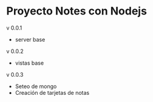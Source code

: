 # Proyecto Notes con Nodejs

v 0.0.1
- server base

v 0.0.2
- vistas base

v 0.0.3
- Seteo de mongo
- Creación de tarjetas de notas
